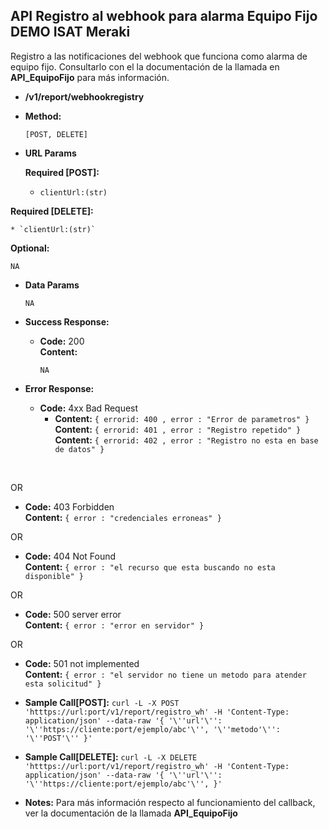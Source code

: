 **API Registro al webhook para alarma Equipo Fijo DEMO ISAT Meraki**
----
Registro a las notificaciones del webhook que funciona como alarma de equipo fijo. Consultarlo con el la documentación de la llamada en **API_EquipoFijo** para más información.


* **/v1/report/webhookregistry**


* **Method:**

  `[POST, DELETE]`


*  **URL Params**

   **Required [POST]:**

    * `clientUrl:(str)`

  **Required [DELETE]:**

    * `clientUrl:(str)`

   **Optional:**

   `NA`

* **Data Params**

   `NA`

* **Success Response:**

  * **Code:** 200 <br />
    **Content:**

      `NA`

* **Error Response:**

  * **Code:** 4xx Bad Request <br />
    * **Content:** `{ errorid: 400 , error : "Error de parametros" }`
    **Content:** `{ errorid: 401 , error : "Registro repetido" }`
    **Content:** `{ errorid: 402 , error : "Registro no esta en base de datos" }`
 <br/>

  OR

  * **Code:** 403 Forbidden <br />
    **Content:** `{ error : "credenciales erroneas" }`

  OR

  * **Code:** 404 Not Found <br />
    **Content:** `{ error : "el recurso que esta buscando no esta disponible" }`

  OR

  * **Code:** 500 server error <br />
    **Content:** `{ error : "error en servidor" }`

  OR

  * **Code:** 501 not implemented <br />
    **Content:** `{ error : "el servidor no tiene un metodo para atender esta solicitud" }`


* **Sample Call[POST]:** `curl -L -X POST 'htttps://url:port/v1/report/registro_wh' -H 'Content-Type: application/json' --data-raw '{
    '\''url'\'': '\''https://cliente:port/ejemplo/abc'\'',
    '\''metodo'\'': '\''POST'\''
}'`

* **Sample Call[DELETE]:** `curl -L -X DELETE 'htttps://url:port/v1/report/registro_wh' -H 'Content-Type: application/json' --data-raw '{
    '\''url'\'': '\''https://cliente:port/ejemplo/abc'\'',
}'`

* **Notes:**
Para más información respecto al funcionamiento del callback, ver la documentación de la llamada **API_EquipoFijo**
